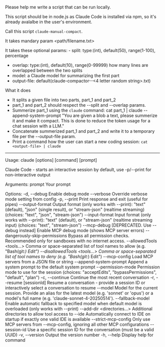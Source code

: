 Please help me write a script that can be run locally.

This script should be in node.js as Claude Code is installed via npm, so it's already avalalbe in the user's environment.

Call this script `claude-manual-compact`.

It takes mandary param <path/filename.txt>

It takes these optional params: - split: type:(int), default(50), range(1-100), percentage
- overlap: type:(int), default(10), range(0-99999) how many lines are overlapped between the two splits
- model: a Claude model for summarizing the first part
- output-file: default(claude-compactor-<yyyy-mm-dd-hh-mm-ss>-<4 letter random string>.txt)


What it does

- It splits a given file into two parts, part_1 and part_2
- part_1 and part_2 should respect the --split and --overlap params.
- Summerize part_1 using the `claude` command: cat part_1 | claude --append-system-prompt "You are given a blob a text, please summerize it and make it compact. This is done to reduce the token usage for a chat session with a LLM."
- Concatenate summerized part_1 and part_2 and write it to a temporary file per the --output-file param. 
- Print a command how the user can start a new coding session: `cat <output-file> | claude`



----
Usage: claude [options] [command] [prompt]

Claude Code - starts an interactive session by default, use -p/--print for non-interactive output

Arguments:
  prompt                           Your prompt

Options:
  -d, --debug                      Enable debug mode
  --verbose                        Override verbose mode setting from config
  -p, --print                      Print response and exit (useful for pipes)
  --output-format <format>         Output format (only works with --print): "text" (default), "json" (single result), or "stream-json" (realtime streaming)
                                   (choices: "text", "json", "stream-json")
  --input-format <format>          Input format (only works with --print): "text" (default), or "stream-json" (realtime streaming input) (choices: "text",
                                   "stream-json")
  --mcp-debug                      [DEPRECATED. Use --debug instead] Enable MCP debug mode (shows MCP server errors)
  --dangerously-skip-permissions   Bypass all permission checks. Recommended only for sandboxes with no internet access.
  --allowedTools <tools...>        Comma or space-separated list of tool names to allow (e.g. "Bash(git:*) Edit")
  --disallowedTools <tools...>     Comma or space-separated list of tool names to deny (e.g. "Bash(git:*) Edit")
  --mcp-config <file or string>    Load MCP servers from a JSON file or string
  --append-system-prompt <prompt>  Append a system prompt to the default system prompt
  --permission-mode <mode>         Permission mode to use for the session (choices: "acceptEdits", "bypassPermissions", "default", "plan")
  -c, --continue                   Continue the most recent conversation
  -r, --resume [sessionId]         Resume a conversation - provide a session ID or interactively select a conversation to resume
  --model <model>                  Model for the current session. Provide an alias for the latest model (e.g. 'sonnet' or 'opus') or a model's full name (e.g.
                                   'claude-sonnet-4-20250514').
  --fallback-model <model>         Enable automatic fallback to specified model when default model is overloaded (only works with --print)
  --add-dir <directories...>       Additional directories to allow tool access to
  --ide                            Automatically connect to IDE on startup if exactly one valid IDE is available
  --strict-mcp-config              Only use MCP servers from --mcp-config, ignoring all other MCP configurations
  --session-id <uuid>              Use a specific session ID for the conversation (must be a valid UUID)
  -v, --version                    Output the version number
  -h, --help                       Display help for command
